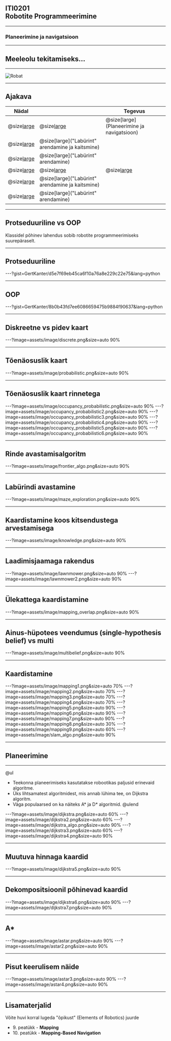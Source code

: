 ## ITI0201<br />Robotite Programmeerimine

---
### Planeerimine ja navigatsioon

---
## Meeleolu tekitamiseks...

---
![Robat](https://www.youtube.com/embed/LzGGuzvYSH8)

---
## Ajakava

Nädal |  | Tegevus
------|--|--------
@size[large](**12**) | @size[large](@color[goldenrod](Loeng)) | @size[large](Planeerimine ja navigatsioon)
  | @size[large](@color[darkgreen](Praktikum)) | @size[large]("Labürint" arendamine ja kaitsmine)
  | @size[large](@color[cornflowerblue](Kodutöö)) | @size[large]("Labürint" arendamine)
@size[large](**13**) | @size[large](@color[goldenrod](Loeng)) | @size[large](---)
  | @size[large](@color[darkgreen](Praktikum)) | @size[large]("Labürint" arendamine ja kaitsmine)
  | @size[large](@color[cornflowerblue](Kodutöö)) | @size[large]("Labürint" arendamine)

---
## Protseduuriline vs OOP

Klassidel põhinev lahendus sobib robotite programmeerimiseks suurepäraselt.

---
## Protseduuriline

---?gist=GertKanter/d5e7f69eb45ca6f10a76a8e229c22e75&lang=python

---
## OOP

---?gist=GertKanter/8b0b43fd7ee6086659475b9884f90637&lang=python

---
## Diskreetne vs pidev kaart

---?image=assets/image/discrete.png&size=auto 90%

---
## Tõenäosuslik kaart

---?image=assets/image/probabilistic.png&size=auto 90%

---
## Tõenäosuslik kaart rinnetega

---?image=assets/image/occupancy_probabilistic.png&size=auto 90%
---?image=assets/image/occupancy_probabilistic2.png&size=auto 90%
---?image=assets/image/occupancy_probabilistic3.png&size=auto 90%
---?image=assets/image/occupancy_probabilistic4.png&size=auto 90%
---?image=assets/image/occupancy_probabilistic5.png&size=auto 90%
---?image=assets/image/occupancy_probabilistic6.png&size=auto 90%

---
## Rinde avastamisalgoritm

---?image=assets/image/frontier_algo.png&size=auto 90%

---
## Labürindi avastamine

---?image=assets/image/maze_exploration.png&size=auto 90%

---
## Kaardistamine koos kitsendustega arvestamisega

---?image=assets/image/knowledge.png&size=auto 90%

---
## Laadimisjaamaga rakendus

---?image=assets/image/lawnmower.png&size=auto 90%
---?image=assets/image/lawnmower2.png&size=auto 90%

---
## Ülekattega kaardistamine

---?image=assets/image/mapping_overlap.png&size=auto 90%

---
## Ainus-hüpotees veendumus (single-hypothesis belief) vs multi

---?image=assets/image/multibelief.png&size=auto 90%

---
## Kaardistamine

---?image=assets/image/mapping1.png&size=auto 70%
---?image=assets/image/mapping2.png&size=auto 70%
---?image=assets/image/mapping3.png&size=auto 70%
---?image=assets/image/mapping4.png&size=auto 70%
---?image=assets/image/mapping5.png&size=auto 90%
---?image=assets/image/mapping6.png&size=auto 90%
---?image=assets/image/mapping7.png&size=auto 90%
---?image=assets/image/mapping8.png&size=auto 30%
---?image=assets/image/mapping9.png&size=auto 60%
---?image=assets/image/slam_algo.png&size=auto 90%

---
## Planeerimine

---
@ul
- Teekonna planeerimiseks kasutatakse robootikas paljusid erinevaid algoritme.
- Üks lihtsamatest algoritmidest, mis annab lühima tee, on Dijkstra algoritm.
- Väga populaarsed on ka näiteks A\* ja D\* algoritmid.
@ulend

---?image=assets/image/dijkstra.png&size=auto 60%
---?image=assets/image/dijkstra2.png&size=auto 60%
---?image=assets/image/dijkstra_algo.png&size=auto 90%
---?image=assets/image/dijkstra3.png&size=auto 60%
---?image=assets/image/dijkstra4.png&size=auto 90%

---
## Muutuva hinnaga kaardid

---?image=assets/image/dijkstra5.png&size=auto 90%

---
## Dekompositsioonil põhinevad kaardid

---?image=assets/image/dijkstra6.png&size=auto 90%
---?image=assets/image/dijkstra7.png&size=auto 90%

---
## A*

---?image=assets/image/astar.png&size=auto 90%
---?image=assets/image/astar2.png&size=auto 90%

---
## Pisut keerulisem näide

---?image=assets/image/astar3.png&size=auto 90%
---?image=assets/image/astar4.png&size=auto 90%

---
## Lisamaterjalid

Võite huvi korral lugeda "õpikust" (Elements of Robotics) juurde

- 9\. peatükk - **Mapping**
- 10\. peatükk - **Mapping-Based Navigation**
